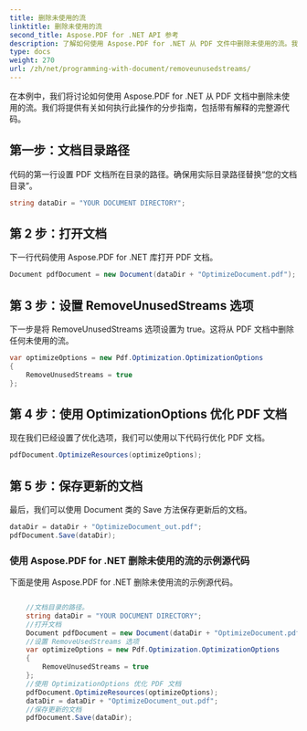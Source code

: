 ```yaml
---
title: 删除未使用的流
linktitle: 删除未使用的流
second_title: Aspose.PDF for .NET API 参考
description: 了解如何使用 Aspose.PDF for .NET 从 PDF 文件中删除未使用的流。我们的分步指南。
type: docs
weight: 270
url: /zh/net/programming-with-document/removeunusedstreams/
---
```

在本例中，我们将讨论如何使用 Aspose.PDF for .NET 从 PDF 文档中删除未使用的流。我们将提供有关如何执行此操作的分步指南，包括带有解释的完整源代码。

## 第一步：文档目录路径

代码的第一行设置 PDF 文档所在目录的路径。确保用实际目录路径替换“您的文档目录”。

```csharp
string dataDir = "YOUR DOCUMENT DIRECTORY";
```

## 第 2 步：打开文档

下一行代码使用 Aspose.PDF for .NET 库打开 PDF 文档。

```csharp
Document pdfDocument = new Document(dataDir + "OptimizeDocument.pdf");
```

## 第 3 步：设置 RemoveUnusedStreams 选项

下一步是将 RemoveUnusedStreams 选项设置为 true。这将从 PDF 文档中删除任何未使用的流。

```csharp
var optimizeOptions = new Pdf.Optimization.OptimizationOptions
{
	RemoveUnusedStreams = true
};
```

## 第 4 步：使用 OptimizationOptions 优化 PDF 文档

现在我们已经设置了优化选项，我们可以使用以下代码行优化 PDF 文档。

```csharp
pdfDocument.OptimizeResources(optimizeOptions);
```

## 第 5 步：保存更新的文档

最后，我们可以使用 Document 类的 Save 方法保存更新后的文档。

```csharp
dataDir = dataDir + "OptimizeDocument_out.pdf";
pdfDocument.Save(dataDir);
```

### 使用 Aspose.PDF for .NET 删除未使用的流的示例源代码

下面是使用 Aspose.PDF for .NET 删除未使用流的示例源代码。

```csharp

	//文档目录的路径。
	string dataDir = "YOUR DOCUMENT DIRECTORY";
	//打开文档
	Document pdfDocument = new Document(dataDir + "OptimizeDocument.pdf");
	//设置 RemoveUsedStreams 选项
	var optimizeOptions = new Pdf.Optimization.OptimizationOptions
	{
		RemoveUnusedStreams = true
	};
	//使用 OptimizationOptions 优化 PDF 文档
	pdfDocument.OptimizeResources(optimizeOptions);
	dataDir = dataDir + "OptimizeDocument_out.pdf";
	//保存更新的文档
	pdfDocument.Save(dataDir);

```
